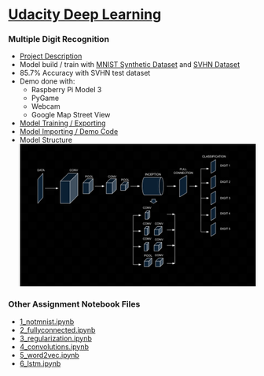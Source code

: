# [Udacity Deep Learning](https://classroom.udacity.com/courses/ud730)

### Multiple Digit Recognition

- [Project Description](https://classroom.udacity.com/courses/ud730/lessons/224c71d3-9dc3-4cb5-abca-f8d12fce5cfa/concepts/f4215f02-b293-476c-97fa-c1e6ed83979b)
- Model build / train with [MNIST Synthetic Dataset](http://yann.lecun.com/exdb/mnist/) and [SVHN Dataset](http://ufldl.stanford.edu/housenumbers/)
- 85.7% Accuracy with SVHN test dataset
- Demo done with:
    - Raspberry Pi Model 3
    - PyGame
    - Webcam
    - Google Map Street View
- [Model Training / Exporting](https://github.com/r96941046/Udacity-Deep-Learning/blob/master/Final%20Assignment%20Identify%20Multiple%20Digits.ipynb)
- [Model Importing / Demo Code](https://github.com/r96941046/Udacity-Deep-Learning/blob/master/pi.py)
- Model Structure
![](https://github.com/r96941046/Udacity-Deep-Learning/blob/master/model.png)

### Other Assignment Notebook Files

- [1_notmnist.ipynb](https://github.com/r96941046/Udacity-Deep-Learning/blob/master/1_notmnist.ipynb)
- [2_fullyconnected.ipynb](https://github.com/r96941046/Udacity-Deep-Learning/blob/master/2_fullyconnected.ipynb)
- [3_regularization.ipynb](https://github.com/r96941046/Udacity-Deep-Learning/blob/master/3_regularization.ipynb)
- [4_convolutions.ipynb](https://github.com/r96941046/Udacity-Deep-Learning/blob/master/4_convolutions.ipynb)
- [5_word2vec.ipynb](https://github.com/r96941046/Udacity-Deep-Learning/blob/master/5_word2vec.ipynb)
- [6_lstm.ipynb](https://github.com/r96941046/Udacity-Deep-Learning/blob/master/6_lstm.ipynb)
